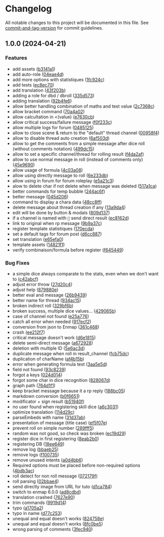 # Changelog

All notable changes to this project will be documented in this file. See [commit-and-tag-version](https://github.com/absolute-version/commit-and-tag-version) for commit guidelines.

## 1.0.0 (2024-04-21)


### Features

* add assets ([b3141a1](https://github.com/Dicelette/discord-dicelette/commit/b3141a149fcd9f87ac656609d0bfb0a9484f2d6e))
* add auto-role ([04eae4d](https://github.com/Dicelette/discord-dicelette/commit/04eae4de43e025c7fc312ef9ca34094a0cc43aa6))
* add more options with statistiques ([1fc924c](https://github.com/Dicelette/discord-dicelette/commit/1fc924c3d844135c58428ad497b64baee6e541f1))
* add tests ([ec8ec70](https://github.com/Dicelette/discord-dicelette/commit/ec8ec70a864fc1e5f7fa3428ed036314eae381dc))
* add translation ([43f203b](https://github.com/Dicelette/discord-dicelette/commit/43f203b54362824d4eb40c4b467a44db8da65abe))
* adding a role for dbd / dbroll ([335d573](https://github.com/Dicelette/discord-dicelette/commit/335d57349444d082e5b26e1be7dc07ad18fd0a6e))
* adding translation ([92b4fe6](https://github.com/Dicelette/discord-dicelette/commit/92b4fe645fb9ee59b883fc8277ff957eac1087e9))
* allow better handling combination of maths and test value ([2c7368c](https://github.com/Dicelette/discord-dicelette/commit/2c7368c58b4c0f6c10a8b567ca6cb0db01ac2b79))
* allow bracket command ([70a4a02](https://github.com/Dicelette/discord-dicelette/commit/70a4a02c2284dcd5db98dbf51149b788a3b8d387))
* allow calcultation in <(value) ([e7630cb](https://github.com/Dicelette/discord-dicelette/commit/e7630cb42d33016bea676f4c13495cfa66acedfc))
* allow critical success/failure message ([f0f233c](https://github.com/Dicelette/discord-dicelette/commit/f0f233ce9e8691cf4080eb40c3ca4f9c69373b1f))
* allow multiple logs for forum ([0485125](https://github.com/Dicelette/discord-dicelette/commit/0485125a4bd4e9c6e7e3fabbf525589cf31b020d))
* allow to close scene & return to the "default" thread channel ([00958f4](https://github.com/Dicelette/discord-dicelette/commit/00958f4dac7cc5f2153a7727b8ee88b55f4d93dc))
* allow to disable thread auto creation ([6af503d](https://github.com/Dicelette/discord-dicelette/commit/6af503df6e40bc3334bbdad5877625c0d180926d))
* allow to get the comments from a simple message after dice roll (without comments notation) ([499dc15](https://github.com/Dicelette/discord-dicelette/commit/499dc15c4e58c17f6fad085ea5ed395c208984e1))
* allow to set a specific channel/thread for rolling result ([f4da2af](https://github.com/Dicelette/discord-dicelette/commit/f4da2af9f6b87a60ccf6e7e471b3cfc14d29017e))
* allow to use normal message in roll (instead of comments only) ([45e9690](https://github.com/Dicelette/discord-dicelette/commit/45e96907ef9f903d72705029be1b320fb494b161))
* allow usage of formula ([4c03a08](https://github.com/Dicelette/discord-dicelette/commit/4c03a087217a3002bda51d57ed328daae99e7ff7))
* allow using directly message to roll ([6e233db](https://github.com/Dicelette/discord-dicelette/commit/6e233db1149dfdd2a7c039a9ba99bf2563811ef1))
* allow using in forum for forum roleplay ([e5a21c3](https://github.com/Dicelette/discord-dicelette/commit/e5a21c38a8d9c0470f572f17f5ff714219509ba9))
* alow to delete char if not delete when message was deleted ([517a1ca](https://github.com/Dicelette/discord-dicelette/commit/517a1ca69bc60608bac17ae5b916ff34d1537b2e))
* better commands for temp bubble ([244ac6f](https://github.com/Dicelette/discord-dicelette/commit/244ac6f13f0f63d1949b134bdf36523ab5a6ffb8))
* better message ([045d206](https://github.com/Dicelette/discord-dicelette/commit/045d206f4978b8979b9e5a4582e433587ed7a40c))
* command to display a chara data ([48cc8ff](https://github.com/Dicelette/discord-dicelette/commit/48cc8ff20a1e43b4a52fc45a43debf81ea6ad3be))
* delete message about thread creation if any ([13a9da4](https://github.com/Dicelette/discord-dicelette/commit/13a9da46303c6035e835178f61458274d69be286))
* edit will be done by button & modals ([809d137](https://github.com/Dicelette/discord-dicelette/commit/809d13795d33d0821ff9b2f433b4a6339f2d343f))
* if a channel is named with `🎲` send direct result ([ec8162d](https://github.com/Dicelette/discord-dicelette/commit/ec8162d40ef0c3988f1f23086669f07e45407d2e))
* link to original when rp message ([9b9a37c](https://github.com/Dicelette/discord-dicelette/commit/9b9a37c03b144c9fcf7b4a825c8a92ee85e92406))
* register template statistiques ([170ecda](https://github.com/Dicelette/discord-dicelette/commit/170ecdae414eed0613233bfa171684484990d5e5))
* set a default tags for forum post ([d6cc887](https://github.com/Dicelette/discord-dicelette/commit/d6cc8872c19fcdf77da2bcad2e8254dd8ebaddae))
* set translation ([e65efa0](https://github.com/Dicelette/discord-dicelette/commit/e65efa07d14b2fe1fb17531f67982924f3ee04ed))
* template assets ([14821f1](https://github.com/Dicelette/discord-dicelette/commit/14821f15476b6867f53a0c50644dd160dc801e96))
* verify combinaison/formula before register ([f645449](https://github.com/Dicelette/discord-dicelette/commit/f645449f53d737e86c3694e966f437910a9cf683))


### Bug Fixes

* a simple dice always comparate to the stats, even when we don't want to ([c42abcf](https://github.com/Dicelette/discord-dicelette/commit/c42abcf651e64ae459dde34ce8c65be71ccacd75))
* adjust error throw ([27d20c4](https://github.com/Dicelette/discord-dicelette/commit/27d20c44abb07fe980b1669511eb56092efe2021))
* adjust help ([879880e](https://github.com/Dicelette/discord-dicelette/commit/879880e87cc92bb3c950ec14765776cd8ab6061b))
* better eval and message ([26b9439](https://github.com/Dicelette/discord-dicelette/commit/26b9439d95e9f1cac0a15b0088295a3739772201))
* better name for thread ([934ac15](https://github.com/Dicelette/discord-dicelette/commit/934ac1502cb61ede2a7cecc8a8c5e9f7f876f394))
* broken indirect roll ([329bf6b](https://github.com/Dicelette/discord-dicelette/commit/329bf6b3852d19fc7bfe2be888d94f392f2596f0))
* broken success, multiple dice values... ([429065b](https://github.com/Dicelette/discord-dicelette/commit/429065bfbc39e8b9951cc3ed3f0bf96d60f913f9))
* case of channel not found ([e25a776](https://github.com/Dicelette/discord-dicelette/commit/e25a776341ac6aacf9e0b11b16d496c942c79e43))
* catch all error when needed ([917ecf2](https://github.com/Dicelette/discord-dicelette/commit/917ecf2c4986144459f8c979be3af5b6b2e9f87e))
* conversion from json to Enmap ([361c468](https://github.com/Dicelette/discord-dicelette/commit/361c468a86e30b784801d796a22bf4471c00ae79))
* crash ([ee212f7](https://github.com/Dicelette/discord-dicelette/commit/ee212f710eeb409e9a9fb5bbfc75e722331707d2))
* critical message doesn't work ([d6e1815](https://github.com/Dicelette/discord-dicelette/commit/d6e18159066fae3c829d9b6845cad5ce8836635e))
* delete semi-direct message ([a672928](https://github.com/Dicelette/discord-dicelette/commit/a6729283c218599b3932e12e7ebc343b523b6705))
* deletion with multiple ID ([5e6ac3d](https://github.com/Dicelette/discord-dicelette/commit/5e6ac3d2b2ecee8de511e54c1b9623564b9abb56))
* duplicate message when roll in result_channel ([fcb75dc](https://github.com/Dicelette/discord-dicelette/commit/fcb75dcd326b44f9d42281a89ddee4e6ca5b5b21))
* duplication of charName ([af4b15b](https://github.com/Dicelette/discord-dicelette/commit/af4b15b0c960cd66b4bb6fc129daf944801d9053))
* error when generating formula test ([3aa5e5d](https://github.com/Dicelette/discord-dicelette/commit/3aa5e5d319bb6cd0a2f75025e3513edd62be05b6))
* field not found ([93c8239](https://github.com/Dicelette/discord-dicelette/commit/93c82394ee6fc859cd38418f2344e5325edfa0af))
* forgot a keys ([024d014](https://github.com/Dicelette/discord-dicelette/commit/024d014e26fba9fb004198ee91616785e66f0c04))
* forgot some char in dice recognition ([828067d](https://github.com/Dicelette/discord-dicelette/commit/828067dc4235f0b4f8a07831751a2bd19e771204))
* graph path ([764d1f1](https://github.com/Dicelette/discord-dicelette/commit/764d1f1dd78fb5e93a88f8ad1efe9924e9d44997))
* keep bracket message because it a rp reply ([188bc05](https://github.com/Dicelette/discord-dicelette/commit/188bc0558db32bbe4e4f734c34a3aa48ad099912))
* markdown conversion ([b0f6651](https://github.com/Dicelette/discord-dicelette/commit/b0f6651d22a17a25dbb7235d516212d20d620298))
* modificator + sign result ([b51940f](https://github.com/Dicelette/discord-dicelette/commit/b51940fa0710dd3fdb2372b7eebcda26c26ad037))
* no user found when registering skill dice ([a6c3031](https://github.com/Dicelette/discord-dicelette/commit/a6c303140c3a5518716e3d5b5f34c3fd6aeae7bd))
* optimize translation ([114d29c](https://github.com/Dicelette/discord-dicelette/commit/114d29c7d05a4cc5572c8c70a124ca2e23c14afe))
* parseEmbeds with name ([31d37ab](https://github.com/Dicelette/discord-dicelette/commit/31d37ab256df2f854a07f6c316e79dd78f7d77bf))
* presentation of message (title case) ([ef5f07e](https://github.com/Dicelette/discord-dicelette/commit/ef5f07e9d3ad50e7ea143bd79d6fa09aa92144df))
* prevent roll on simple number ([289fff5](https://github.com/Dicelette/discord-dicelette/commit/289fff5d581f149bc5c2d7d2c7c6d11522ad21d6))
* random was not good, so check was broken ([ec19d29](https://github.com/Dicelette/discord-dicelette/commit/ec19d298ae22215953b45a218a3b238c7aa64edc))
* register dice in first registering ([8eab2b0](https://github.com/Dicelette/discord-dicelette/commit/8eab2b09f17a96a0299cd57de1be7e5e7b7f7502))
* registering DB ([18ee649](https://github.com/Dicelette/discord-dicelette/commit/18ee649900477234ff093d8bd6189264d4c753f1))
* remove log ([bbaeb25](https://github.com/Dicelette/discord-dicelette/commit/bbaeb257dc889650b77d1f51b89d63030cfc18fd))
* remove logs ([f100735](https://github.com/Dicelette/discord-dicelette/commit/f100735a1c2903f8ddc080ba6a7f09ff5b15329a))
* remove unused intents ([a0d4bb6](https://github.com/Dicelette/discord-dicelette/commit/a0d4bb6ec35698a61e27d2d8ef4684033c409914))
* Required options must be placed before non-required options ([4bdb3ac](https://github.com/Dicelette/discord-dicelette/commit/4bdb3aca3ec621faef9007cb50345a5f4e3a64be))
* roll detect for non roll message ([072179f](https://github.com/Dicelette/discord-dicelette/commit/072179f7430304284523d8421bf02f16c6816a7d))
* roll parsing ([02bbae4](https://github.com/Dicelette/discord-dicelette/commit/02bbae4ff9606cbcecb19c3a6ffc2e2eb883d382))
* send directly image from URL for tuto ([d1ca784](https://github.com/Dicelette/discord-dicelette/commit/d1ca784e524a88b3bcf33c7846cc043fb312dd6b))
* switch to enmap 6.0.0 ([ad8cdbd](https://github.com/Dicelette/discord-dicelette/commit/ad8cdbd89eecdadb075198550a91ddf1bbf641dd))
* translation crashed ([7627e90](https://github.com/Dicelette/discord-dicelette/commit/7627e90469bd0ea5ef35ac404f339cf02aa222a7))
* trim commands ([9919d14](https://github.com/Dicelette/discord-dicelette/commit/9919d141082396cb3d31aef225369530ddc96d09))
* typo ([a1705a2](https://github.com/Dicelette/discord-dicelette/commit/a1705a2d9b358821dec245e0bae6fbfec7bd49f1))
* typo in name ([d77c253](https://github.com/Dicelette/discord-dicelette/commit/d77c2539df8fbf5a3d4d035dca12a70343e36e7f))
* unequal and equal doesn't works ([824758e](https://github.com/Dicelette/discord-dicelette/commit/824758e8fb10f9653c5ebc65575453864547177d))
* unequal and equal doesn't works ([8fc0be5](https://github.com/Dicelette/discord-dicelette/commit/8fc0be54ef94fc5ec7ab7a79acc152f2971305c9))
* wrong parsing of comments ([3fec940](https://github.com/Dicelette/discord-dicelette/commit/3fec940cd5bbed242eeffdebcc8e4291b63a2447))
